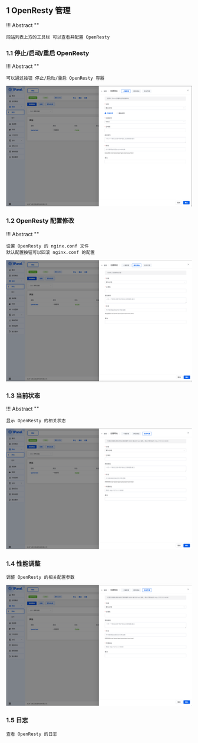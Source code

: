 ## 1 OpenResty 管理
!!! Abstract ""

    网站列表上方的工具栏 可以查看并配置 OpenResty 

### 1.1 停止/启动/重启 OpenResty

!!! Abstract ""

    可以通过按钮 停止/启动/重启 OpenResty 容器

![img.png](../../img/websites/auto_create.png)

### 1.2 OpenResty 配置修改

!!! Abstract ""

    设置 OpenResty 的 nginx.conf 文件
    默认配置按钮可以回滚 nginx.conf 的配置

![img.png](../../img/websites/static_create.png)

### 1.3 当前状态

!!! Abstract ""

    显示 OpenResty 的相关状态

![img.png](../../img/websites/proxy_create.png)


### 1.4 性能调整

    调整 OpenResty 的相关配置参数

![img.png](../../img/websites/proxy_create.png)

### 1.5 日志

    查看 OpenResty 的日志